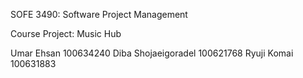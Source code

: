 
SOFE 3490: Software Project Management



Course Project: Music Hub 

Umar Ehsan	100634240
Diba Shojaeigoradel	100621768
Ryuji Komai	100631883
